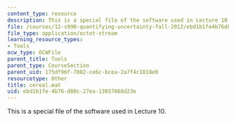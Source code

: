 ```yaml
---
content_type: resource
description: This is a special file of the software used in Lecture 10.
file: /courses/12-s990-quantifying-uncertainty-fall-2012/ebd1b1fe4b76d80c27ea13037868d23e_cereal.mat
file_type: application/octet-stream
learning_resource_types:
- Tools
ocw_type: OCWFile
parent_title: Tools
parent_type: CourseSection
parent_uid: 175df96f-7082-ce6c-bcea-2a7f4c1818e0
resourcetype: Other
title: cereal.mat
uid: ebd1b1fe-4b76-d80c-27ea-13037868d23e
---
```

This is a special file of the software used in Lecture 10.

